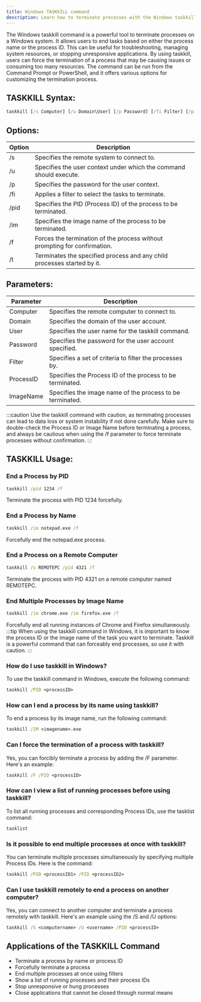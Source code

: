 ```yaml
---
title: Windows TASKKILL command
description: Learn how to terminate processes with the Windows taskkill command.
---
```


The Windows taskkill command is a powerful tool to terminate processes on a Windows system. It allows users to end tasks based on either the process name or the process ID. This can be useful for troubleshooting, managing system resources, or stopping unresponsive applications. By using taskkill, users can force the termination of a process that may be causing issues or consuming too many resources. The command can be run from the Command Prompt or PowerShell, and it offers various options for customizing the termination process.

## TASKKILL Syntax:
```cmd
taskkill [/s Computer] [/u Domain\User] [/p Password] [/fi Filter] [/pid ProcessID | /im ImageName] [/f] [/t]
```

## Options:
| Option | Description                                |
|--------|--------------------------------------------|
| /s     | Specifies the remote system to connect to.|
| /u     | Specifies the user context under which the command should execute.|
| /p     | Specifies the password for the user context.|
| /fi    | Applies a filter to select the tasks to terminate.|
| /pid   | Specifies the PID (Process ID) of the process to be terminated.|
| /im    | Specifies the image name of the process to be terminated.|
| /f     | Forces the termination of the process without prompting for confirmation.|
| /t     | Terminates the specified process and any child processes started by it.|

## Parameters:
| Parameter | Description                                   |
|-----------|-----------------------------------------------|
| Computer  | Specifies the remote computer to connect to. |
| Domain    | Specifies the domain of the user account.     |
| User      | Specifies the user name for the taskkill command.|
| Password  | Specifies the password for the user account specified.|
| Filter    | Specifies a set of criteria to filter the processes by.|
| ProcessID | Specifies the Process ID of the process to be terminated.|
| ImageName | Specifies the image name of the process to be terminated. |


:::caution
Use the taskkill command with caution, as terminating processes can lead to data loss or system instability if not done carefully. Make sure to double-check the Process ID or Image Name before terminating a process, and always be cautious when using the /f parameter to force terminate processes without confirmation.
:::
## TASKKILL Usage:
### End a Process by PID
```cmd
taskkill /pid 1234 /f
```
Terminate the process with PID 1234 forcefully.

### End a Process by Name
```cmd
taskkill /im notepad.exe /f
```
Forcefully end the notepad.exe process.

### End a Process on a Remote Computer
```cmd
taskkill /s REMOTEPC /pid 4321 /f
```
Terminate the process with PID 4321 on a remote computer named REMOTEPC.

### End Multiple Processes by Image Name
```cmd
taskkill /im chrome.exe /im firefox.exe /f
```
Forcefully end all running instances of Chrome and Firefox simultaneously.
:::tip
When using the taskkill command in Windows, it is important to know the process ID or the image name of the task you want to terminate. Taskkill is a powerful command that can forceably end processes, so use it with caution.
:::

### How do I use taskkill in Windows?
To use the taskkill command in Windows, execute the following command:
```cmd
taskkill /PID <processID>
```

### How can I end a process by its name using taskkill?
To end a process by its image name, run the following command:
```cmd
taskkill /IM <imagename>.exe
```

### Can I force the termination of a process with taskkill?
Yes, you can forcibly terminate a process by adding the /F parameter. Here's an example:
```cmd
taskkill /F /PID <processID>
```

### How can I view a list of running processes before using taskkill?
To list all running processes and corresponding Process IDs, use the tasklist command:
```cmd
tasklist
```

### Is it possible to end multiple processes at once with taskkill?
You can terminate multiple processes simultaneously by specifying multiple Process IDs. Here is the command:
```cmd
taskkill /PID <processID1> /PID <processID2>
```

### Can I use taskkill remotely to end a process on another computer?
Yes, you can connect to another computer and terminate a process remotely with taskkill. Here's an example using the /S and /U options:
```cmd
taskkill /S <computername> /U <username> /PID <processID>
```

## Applications of the TASKKILL Command

- Terminate a process by name or process ID
- Forcefully terminate a process
- End multiple processes at once using filters
- Show a list of running processes and their process IDs
- Stop unresponsive or hung processes
- Close applications that cannot be closed through normal means
